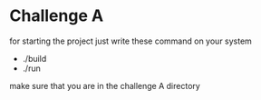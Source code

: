 # Challenge A


for starting the project just write these command on your system

- ./build
- ./run

make sure that you are in the challenge A directory 